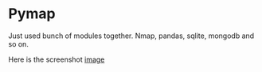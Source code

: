 # Pymap
Just used bunch of modules together. Nmap, pandas, sqlite, mongodb and so on.

Here is the screenshot
[image](pymap.png)

